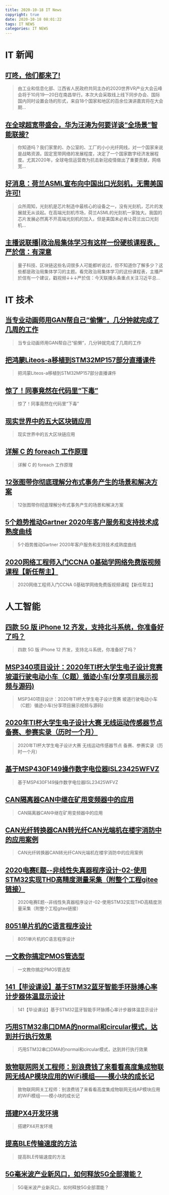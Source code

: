 ```yaml
---
title: 2020-10-18 IT News
copyright: true
date: 2020-10-18 08:01:22
tags: IT NEWS
categories: IT NEWS
---
```

# IT 新闻 
 ## [叮咚，他们都来了!](http://mp.weixin.qq.com/s?src=11&timestamp=1602977404&ver=2651&signature=35u-b29m*8-y5eORDt5mylX-u2ucSVEYJF2jJBsZtdodhLgDVzLiZOBUlpkFuC0lRVnTClffHc5ZG2kUrQU8bksWxrs1R8lIWArkffRfIibRpVna954R4Dq2bclB-gQV&new=1)
 > 由工业和信息化部、江西省人民政府共同主办的2020世界VR产业大会云峰会将于10月19—20日在南昌举行。本次大会采取线上线下同步办会、国际国内同时设置会场的形式，来自18个国家和地区的百余位演讲嘉宾将在大会期...
 ## [在全球超宽带盛会，华为汪涛为何要详谈“全场景”智能联接?](http://mp.weixin.qq.com/s?src=11&timestamp=1602977404&ver=2651&signature=KTYQ4iCCxTRamR3psBzjd34jqOUuBYy4dyX-UAOmb-rc1SFLaZ8FbqTARfEkmh1oGFCWNH3xBJXeE9s7KH3bxYDpwYWnSFjU1azjedzo1bcLgrPFJFECe4zn0dEHTrvj&new=1)
 > 你知道吗？我们家里的、办公室的、工厂的小小光纤网线，对一个国家来说是战略资源。固定宽带网络的发展程度，决定了一个国家数字经济发展程度。尤其2020年，全球电信运营商为抗击新冠疫情做出了重要贡献，网络宽...
 ## [好消息：荷兰ASML宣布向中国出口光刻机，无需美国许可!](http://mp.weixin.qq.com/s?src=11&timestamp=1602977404&ver=2651&signature=LoCtrn25uPXb4lZlgFVIxLcsNrRVCPQTpet1lHju5*sTpojiavWOkpJhZi6B1aw1JaYlrt2hmXiSquPzET7fLyNqxpT2ivJm6b-CGLLmWJxoNPuq9eHIqqjzT-S7xzu2&new=1)
 > 众所周知，光刻机是芯片制造中最核心的设备之一，没有光刻机，芯片的发展就无从谈起。在高端光刻机市场，荷兰ASML的光刻机一家独大。我国的芯片发展必然离不开高端光刻机的加入，但是美国未必肯让荷兰出口光刻机...
 ## [主播说联播|政治局集体学习有这样一份硬核课程表，严於信：有深意](http://mp.weixin.qq.com/s?src=11&timestamp=1602977404&ver=2651&signature=hWwp3ATuVZBiszmHbfKE580*kwmg47h*SABZt8RONijqLGvIhK9sUCCWEHiauSimRn7EFD4RCJiutkBSYcZSLUV0ensnqQAO2vpUbZuRM4WqyJ3jQcVj1Uni79M0LCFm&new=1)
 > 量子科技、区块链这些名词很多人可能都听说过，但不知道你了解多少？这些都是政治局集体学习的主题。看完政治局集体学习的这份课程表，主播严於信有一个建议，戳视频↓↓↓严於信：今天联播头条重点关注习近平总...
# IT 技术 
 ## [当专业动画师用GAN帮自己“偷懒”，几分钟就完成了几周的工作](http://news.51cto.com/art/202010/628828.htm)
 > 当专业动画师用GAN帮自己“偷懒”，几分钟就完成了几周的工作
 ## [把鸿蒙Liteos-a移植到STM32MP157部分直播课件](http://os.51cto.com/art/202010/628772.htm)
 > 把鸿蒙Liteos-a移植到STM32MP157部分直播课件
 ## [惊了！同事竟然在代码里“下毒”](http://developer.51cto.com/art/202010/628766.htm)
 > 惊了！同事竟然在代码里“下毒”
 ## [现实世界中的五大区块链应用](http://blockchain.51cto.com/art/202010/628741.htm)
 > 现实世界中的五大区块链应用
 ## [详解 C 的 foreach 工作原理](http://developer.51cto.com/art/202010/628737.htm)
 > 详解 C 的 foreach 工作原理
 ## [12张图带你彻底理解分布式事务产生的场景和解决方案](http://developer.51cto.com/art/202010/628745.htm)
 > 12张图带你彻底理解分布式事务产生的场景和解决方案
 ## [5个趋势推动Gartner 2020年客户服务和支持技术成熟度曲线](http://news.51cto.com/art/202010/628733.htm)
 > 5个趋势推动Gartner 2020年客户服务和支持技术成熟度曲线
 ## [2020网络工程师入门CCNA 0基础学网络免费版视频课程【新任帮主】](http://fellow.51cto.com/art/202007/622446.htm?qd=51ctojrzd)
 > 2020网络工程师入门CCNA 0基础学网络免费版视频课程【新任帮主】
# 人工智能 
 ## [四款 5G 版 iPhone 12 齐发，支持北斗系统，你准备好了吗？](https://blog.csdn.net/csdnnews/article/details/109071541)
 > 四款 5G 版 iPhone 12 齐发，支持北斗系统，你准备好了吗？
 ## [MSP340项目设计：2020年TI杯大学生电子设计竞赛 坡道行驶电动小车（C题）循迹小车(分享项目展示视频与源码)](https://blog.csdn.net/mbs520/article/details/109090072)
 > MSP340项目设计：2020年TI杯大学生电子设计竞赛 坡道行驶电动小车（C题）循迹小车(分享项目展示视频与源码)
 ## [2020年TI杯大学生电子设计大赛 无线运动传感器节点 备赛、参赛实录（历时一个月）](https://blog.csdn.net/weixin_44578655/article/details/109020022)
 > 2020年TI杯大学生电子设计大赛 无线运动传感器节点 备赛、参赛实录（历时一个月）
 ## [基于MSP430F149操作数字电位器ISL23425WFVZ](https://blog.csdn.net/weixin_44348166/article/details/109093296)
 > 基于MSP430F149操作数字电位器ISL23425WFVZ
 ## [CAN隔离器CAN中继在矿用变频器中的应用](https://blog.csdn.net/yzw132133/article/details/109109974)
 > CAN隔离器CAN中继在矿用变频器中的应用
 ## [CAN光纤转换器CAN转光纤CAN光端机在楼宇消防中的应用案例](https://blog.csdn.net/yezi93123/article/details/109115902)
 > CAN光纤转换器CAN转光纤CAN光端机在楼宇消防中的应用案例
 ## [2020电赛E题--非线性失真器程序设计-02-使用STM32实现THD高精度测量采集（附整个工程gitee链接）](https://blog.csdn.net/weixin_41445387/article/details/109099749)
 > 2020电赛E题--非线性失真器程序设计-02-使用STM32实现THD高精度测量采集（附整个工程gitee链接）
 ## [8051单片机的C语言程序设计](https://blog.csdn.net/y_a_n_g_12/article/details/109109593)
 > 8051单片机的C语言程序设计
 ## [一文教你搞定PMOS管选型](https://blog.csdn.net/Albert992/article/details/109103266)
 > 一文教你搞定PMOS管选型
 ## [141【毕设课设】基于STM32蓝牙智能手环脉搏心率计步器体温显示设计](https://blog.csdn.net/theroadon/article/details/109088466)
 > 141【毕设课设】基于STM32蓝牙智能手环脉搏心率计步器体温显示设计
 ## [巧用STM32串口DMA的normal和circular模式，达到并行执行效果](https://blog.csdn.net/aqwtyyh/article/details/109118942)
 > 巧用STM32串口DMA的normal和circular模式，达到并行执行效果
 ## [致物联网网关工程师：别浪费钱了来看看高度集成物联网无线AP模块应用的WiFi模组——模小块的成长记](https://blog.csdn.net/qq_42989286/article/details/109105351)
 > 致物联网网关工程师：别浪费钱了来看看高度集成物联网无线AP模块应用的WiFi模组——模小块的成长记
 ## [搭建PX4开发环境](https://blog.csdn.net/qq_36394290/article/details/109095322)
 > 搭建PX4开发环境
 ## [提高BLE传输速度的方法](https://blog.csdn.net/wenshifang/article/details/109080742)
 > 提高BLE传输速度的方法
 ## [5G毫米波产业新风口，如何释放5G全部潜能？](https://blog.csdn.net/FibocomWireless/article/details/109092650)
 > 5G毫米波产业新风口，如何释放5G全部潜能？

    
